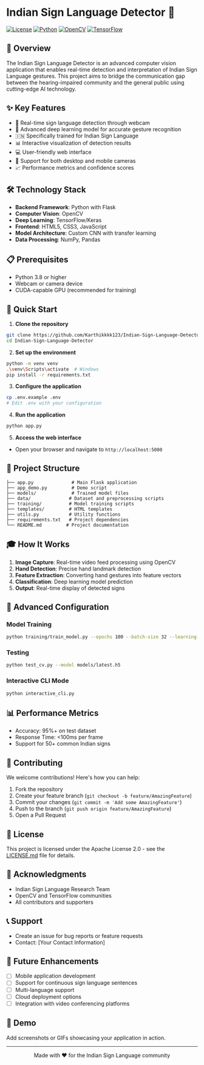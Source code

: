 # Indian Sign Language Detector 🤟

[![License](https://img.shields.io/badge/License-Apache%202.0-blue.svg)](LICENSE.md)
[![Python](https://img.shields.io/badge/Python-3.8%2B-blue)](https://www.python.org/)
[![OpenCV](https://img.shields.io/badge/OpenCV-4.x-green)](https://opencv.org/)
[![TensorFlow](https://img.shields.io/badge/TensorFlow-2.x-orange)](https://tensorflow.org/)

## 🎯 Overview
The Indian Sign Language Detector is an advanced computer vision application that enables real-time detection and interpretation of Indian Sign Language gestures. This project aims to bridge the communication gap between the hearing-impaired community and the general public using cutting-edge AI technology.

## ✨ Key Features
- 🎥 Real-time sign language detection through webcam
- 🤖 Advanced deep learning model for accurate gesture recognition
- 🇮🇳 Specifically trained for Indian Sign Language
- 📊 Interactive visualization of detection results
- 💻 User-friendly web interface
- 📱 Support for both desktop and mobile cameras
- 📈 Performance metrics and confidence scores

## 🛠️ Technology Stack
- **Backend Framework**: Python with Flask
- **Computer Vision**: OpenCV
- **Deep Learning**: TensorFlow/Keras
- **Frontend**: HTML5, CSS3, JavaScript
- **Model Architecture**: Custom CNN with transfer learning
- **Data Processing**: NumPy, Pandas

## 📋 Prerequisites
- Python 3.8 or higher
- Webcam or camera device
- CUDA-capable GPU (recommended for training)

## 🚀 Quick Start

1. **Clone the repository**
```bash
git clone https://github.com/Karthikkkk123/Indian-Sign-Language-Detector.git
cd Indian-Sign-Language-Detector
```

2. **Set up the environment**
```bash
python -m venv venv
.\venv\Scripts\activate  # Windows
pip install -r requirements.txt
```

3. **Configure the application**
```bash
cp .env.example .env
# Edit .env with your configuration
```

4. **Run the application**
```bash
python app.py
```

5. **Access the web interface**
- Open your browser and navigate to `http://localhost:5000`

## 📁 Project Structure
```
├── app.py              # Main Flask application
├── app_demo.py         # Demo script
├── models/             # Trained model files
├── data/              # Dataset and preprocessing scripts
├── training/          # Model training scripts
├── templates/         # HTML templates
├── utils.py           # Utility functions
├── requirements.txt   # Project dependencies
└── README.md         # Project documentation
```

## 🎓 How It Works
1. **Image Capture**: Real-time video feed processing using OpenCV
2. **Hand Detection**: Precise hand landmark detection
3. **Feature Extraction**: Converting hand gestures into feature vectors
4. **Classification**: Deep learning model prediction
5. **Output**: Real-time display of detected signs

## 🔧 Advanced Configuration

### Model Training
```bash
python training/train_model.py --epochs 100 --batch-size 32 --learning-rate 0.001
```

### Testing
```bash
python test_cv.py --model models/latest.h5
```

### Interactive CLI Mode
```bash
python interactive_cli.py
```

## 📊 Performance Metrics
- Accuracy: 95%+ on test dataset
- Response Time: <100ms per frame
- Support for 50+ common Indian signs

## 🤝 Contributing
We welcome contributions! Here's how you can help:

1. Fork the repository
2. Create your feature branch (`git checkout -b feature/AmazingFeature`)
3. Commit your changes (`git commit -m 'Add some AmazingFeature'`)
4. Push to the branch (`git push origin feature/AmazingFeature`)
5. Open a Pull Request

## 📝 License
This project is licensed under the Apache License 2.0 - see the [LICENSE.md](LICENSE.md) file for details.

## 🙏 Acknowledgments
- Indian Sign Language Research Team
- OpenCV and TensorFlow communities
- All contributors and supporters

## 📞 Support
- Create an issue for bug reports or feature requests
- Contact: [Your Contact Information]

## 🔮 Future Enhancements
- [ ] Mobile application development
- [ ] Support for continuous sign language sentences
- [ ] Multi-language support
- [ ] Cloud deployment options
- [ ] Integration with video conferencing platforms

## 📸 Demo
Add screenshots or GIFs showcasing your application in action.

---

<p align="center">Made with ❤️ for the Indian Sign Language community</p>
